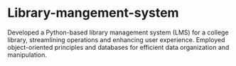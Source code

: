 # Library-mangement-system
Developed a Python-based library management system (LMS) for a college library, streamlining operations and enhancing user experience. Employed object-oriented principles and databases for efficient data organization and manipulation.

